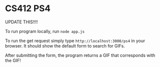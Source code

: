 # CS412 PS4
UPDATE THIS!!!!

To run program locally, run `node app.js`

To run the get request simply type `http://localhost:3000/ps4` in your browser. It should show the default form to search for GIFs.

After submitting the form, the program returns a GIF that corresponds with the GIF!